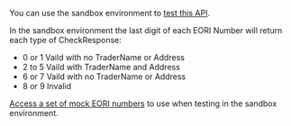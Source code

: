 You can use the sandbox environment to [test this API](https://developer.service.hmrc.gov.uk/api-documentation/docs/testing).

In the sandbox environment the last digit of each EORI Number will return each type of CheckResponse:
   * 0 or 1 Vaild with no TraderName or Address
   * 2 to 5 Vaild with TraderName and Address
   * 6 or 7 Vaild with no TraderName or Address
   * 8 or 9 Invalid

[Access a set of mock EORI numbers](https://github.com/hmrc/check-eori-number-api/tree/master/public/api/conf/1.0/test-data) to use when testing in the sandbox environment. 
